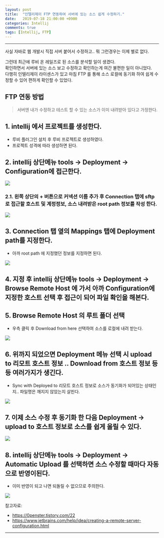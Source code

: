 ```yaml
---
layout: post
title:  "인텔리제이 FTP 연동하여 서버에 있는 소스 쉽게 수정하기."
date:   2019-07-18 21:00:00 +0900
categories: Intellij
comments: true
tags: [Intellij, FTP]
---
```


---

사실 자바로 웹 개발시 직접 서버 붙어서 수정하고.. 뭐 그런경우는 이제 별로 없다.

그런데 최근에 루비 온 레일즈로 된 소스를 분석할 일이 생겼다.<br/>
확인하면서 서버에 있는 소스 보고 수정하고 확인하는게 여간 불편한 일이 아니었다.<br/>
다행히 인텔리제이 라이센스가 있고 마침 FTP 를 통해 소스 로컬에 동기화 하여 쉽게 수정할 수 있어 편하게 확인할 수 있었다. <br/>

## FTP 연동 방법
> 서버엔 내가 수정하고 테스트 할 수 있는 소스가 이미 내려받아 있다고 가정한다.

## 1. intellij 에서 프로젝트를 생성한다. 
 - 루비 플러그인 설치 후 루비 프로젝트로 생성하였다.
 - 프로젝트 성격에 따라 생성하면 된다.
 

## 2. intellij 상단메뉴 tools -> Deployment -> Configuration에 접근한다.

<img src="{{ site.baseurl }}/public/post/intellij-use-ftp/tools-deployment-configuration.png"/> 

### 2.1. 왼쪽 상단의 + 버튼으로 커넥션 이름 추가 후 Connection 탭에 sftp 로 접근할 호스트 및 계정정보, 소스 내려받은 root path 정보를 작성 한다.

<img src="{{ site.baseurl }}/public/post/intellij-use-ftp/deployment-configuration.png" />

## 3. Connection 탭 옆의 Mappings 탭에 Deployment path를 지정한다. 
 - 아까 root path 에 지정했던 정보를 지정하면 된다.

<img src="{{ site.baseurl }}/public/post/intellij-use-ftp/deployment-configuration-mapping.png" />

## 4. 지정 후 intellij 상단메뉴 tools -> Deployment -> Browse Remote Host 에 가서 아까 Configuration에 지정한 호스트 선택 후 접근이 되어 파일 확인을 해본다.

## 5. Browse Remote Host 의 루트 폴더 선택
 - 우측 클릭 후 Download from here 선택하여 소스를 로컬에 내려 받는다.

 <img src="{{ site.baseurl }}/public/post/intellij-use-ftp/remote-right-click.png"/>

## 6. 위까지 되었으면 Deployment 메뉴 선택 시 upload to 리모트 호스트 정보 .. Download from 호스트 정보 등등 여러가지가 생긴다.
- Sync with Deployed to 리모트 호스트 정보로 소스가 동기화가 되어있는 상태인지.. 파일명은 깨지지 않았는지 살핀다.

 <img src="{{ site.baseurl }}/public/post/intellij-use-ftp/tools-sync-menu.png"/>

## 7. 이제 소스 수정 후 동기화 한 다음 Deployment -> upload to 호스트 정보로 소스를 쉽게 올릴 수 있다.

 <img src="{{ site.baseurl }}/public/post/intellij-use-ftp//deployment-upload.png" />

## 8. intellij 상단메뉴 tools -> Deployment -> Automatic Upload 를 선택하면 소스 수정할 때마다 자동으로 반영이된다.
- 이미 반영이 되고 나면 되돌릴 수 없으므로 주의한다. 

 <img src="{{ site.baseurl }}/public/post/intellij-use-ftp/automatic-upload.png" />

참고자료: 
- https://0penster.tistory.com/22
- https://www.jetbrains.com/help/idea/creating-a-remote-server-configuration.html

[jekyll-docs]: https://jekyllrb.com/docs/home
[jekyll-gh]:   https://github.com/jekyll/jekyll
[jekyll-talk]: https://talk.jekyllrb.com/

---
